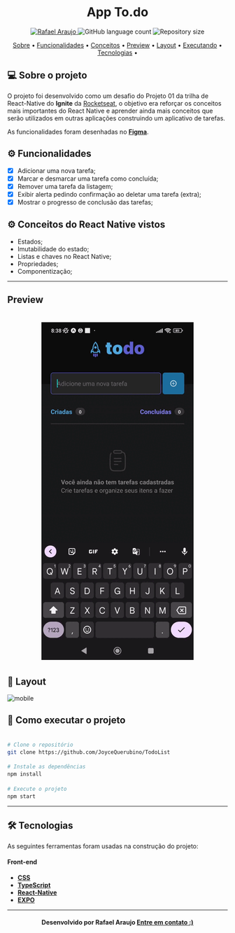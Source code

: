 <!--Banner e logo-->

<h1 align="center">
   App To.do
</h1>

<!-- Badges -->
<p align="center">
   <a href="https://www.linkedin.com/in/rafael-araujo-abreu/">
      <img alt="Rafael Araujo" src="https://img.shields.io/badge/-Rafael%20Araujo-273FAD?style=flat&logo=Linkedin&logoColor=white" />
   </a>

  <img alt="GitHub language count" src="https://img.shields.io/github/languages/count/rafa543/todoList-rocketeeat-Ignite-?color=273FAD">

  <img alt="Repository size" src="https://img.shields.io/github/repo-size/rafa543/todoList-rocketeeat-Ignite-?color=273FAD">
  
</p>

<!-- Indice-->
<p align="center">
 <a href="#-sobre-o-projeto">Sobre</a> •
 <a href="#-Funcionalidades">Funcionalidades</a> • 
 <a href="#-conceitos">Conceitos</a> • 
 <a href="#-Preview">Preview</a> • 
 <a href="#-Layout">Layout</a> •  
 <a href="#-como-executar-o-projeto">Executando</a> • 
 <a href="#-tecnologias">Tecnologias</a> • 
 
</p>

<!--Sobre o projeto-->

## 💻 Sobre o projeto

O projeto foi desenvolvido como um desafio do Projeto 01 da trilha de React-Native do **Ignite** da [Rocketseat](https://lp.rocketseat.com.br/ignite), o objetivo era reforçar os conceitos mais importantes do React Native e aprender ainda mais conceitos que serão utilizados em outras aplicações construindo um aplicativo de tarefas.

As funcionalidades foram desenhadas no **[Figma](https://www.figma.com/file/1XfZQGSWk4HWjvwcjd2nOP/ToDo-List/duplicate)**.

<!--Funcionalidades do projeto-->

## ⚙️ Funcionalidades

- [x] Adicionar uma nova tarefa;
- [x] Marcar e desmarcar uma tarefa como concluída;
- [x] Remover uma tarefa da listagem;
- [x] Exibir alerta pedindo confirmação ao deletar uma tarefa (extra);
- [x] Mostrar o progresso de conclusão das tarefas;

<!--Conceitos do projeto-->

## ⚙️ Conceitos do React Native vistos

- Estados;
- Imutabilidade do estado;
- Listas e chaves no React Native;
- Propriedades;
- Componentização;

---
<!--Preview do projeto-->
## Preview

<h1 align="center">
   <img src="https://github.com/rafa543/todoList-rocketeeat-Ignite-/blob/main/src/assets/Screenrecorder-2022-11-27-08-38-45-522.gif" alt="App todo telas" />
</h1>

<!--Layout session-->

## 🎨 Layout

![mobile](https://user-images.githubusercontent.com/54370234/204133326-af12a683-c433-42f1-a096-a2285e91ad6a.png)

<!--Running session-->

## 🚀 Como executar o projeto

```bash

# Clone o repositório
git clone https://github.com/JoyceQuerubino/TodoList

# Instale as dependências
npm install

# Execute o projeto
npm start

```

---

<!--Tecnologies session-->

## 🛠 Tecnologias

As seguintes ferramentas foram usadas na construção do projeto:

#### **Front-end**

- **[CSS](https://developer.mozilla.org/pt-BR/docs/Web/CSS)**
- **[TypeScript](https://www.typescriptlang.org/)**
- **[React-Native](https://reactnative.dev/)**
- **[EXPO](https://docs.expo.dev/)**


---

<!--Bottom session-->
<h4 align=center>Desenvolvido por Rafael Araujo <a href="https://www.linkedin.com/in/rafael-araujo-abreu/"> <strong>Entre em contato</strong> :)</a></a></h4>





